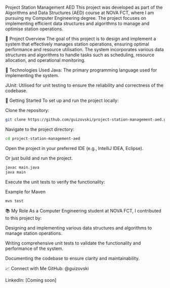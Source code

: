 Project Station Management AED
This project was developed as part of the Algorithms and Data Structures (AED) course at NOVA FCT, where I am pursuing my Computer Engineering degree. The project focuses on implementing efficient data structures and algorithms to manage and optimise station operations.

🧠 Project Overview
The goal of this project is to design and implement a system that effectively manages station operations, ensuring optimal performance and resource utilisation. The system incorporates various data structures and algorithms to handle tasks such as scheduling, resource allocation, and operational monitoring.

🔧 Technologies Used
Java: The primary programming language used for implementing the system.

JUnit: Utilised for unit testing to ensure the reliability and correctness of the codebase.

🚀 Getting Started
To set up and run the project locally:

Clone the repository:
```bash
git clone https://github.com/guizovski/project-station-management-aed.git
```
Navigate to the project directory:
```bash
cd project-station-management-aed
```
Open the project in your preferred IDE (e.g., IntelliJ IDEA, Eclipse).

Or just build and run the project.

```bash
javac main.java
java main
```

Execute the unit tests to verify the functionality:

Example for Maven
```bash
mvn test
```

📚 My Role
As a Computer Engineering student at NOVA FCT, I contributed to this project by:

Designing and implementing various data structures and algorithms to manage station operations.

Writing comprehensive unit tests to validate the functionality and performance of the system.

Documenting the codebase to ensure clarity and maintainability.

📈 Connect with Me
GitHub: @guizovski

LinkedIn: [Coming soon]

